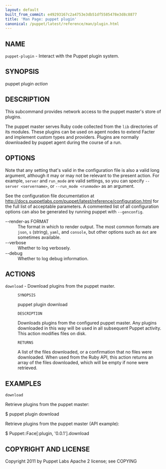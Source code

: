 ```yaml
---
layout: default
built_from_commit: e49293167c2a4753e3db51df5585478e3d8c8877
title: 'Man Page: puppet plugin'
canonical: /puppet/latest/reference/man/plugin.html
---
```


<div class='mp'>
<h2 id="NAME">NAME</h2>
<p class="man-name">
  <code>puppet-plugin</code> - <span class="man-whatis">Interact with the Puppet plugin system.</span>
</p>

<h2 id="SYNOPSIS">SYNOPSIS</h2>

<p>puppet plugin <var>action</var></p>

<h2 id="DESCRIPTION">DESCRIPTION</h2>

<p>This subcommand provides network access to the puppet master's store of
plugins.</p>

<p>The puppet master serves Ruby code collected from the <code>lib</code> directories
of its modules. These plugins can be used on agent nodes to extend
Facter and implement custom types and providers. Plugins are normally
downloaded by puppet agent during the course of a run.</p>

<h2 id="OPTIONS">OPTIONS</h2>

<p>Note that any setting that's valid in the configuration
file is also a valid long argument, although it may or may not be
relevant to the present action. For example, <code>server</code> and <code>run_mode</code> are valid
settings, so you can specify <code>--server &lt;servername></code>, or
<code>--run_mode &lt;runmode></code> as an argument.</p>

<p>See the configuration file documentation at
<a href="http://docs.puppetlabs.com/puppet/latest/reference/configuration.html" data-bare-link="true">http://docs.puppetlabs.com/puppet/latest/reference/configuration.html</a> for the
full list of acceptable parameters. A commented list of all
configuration options can also be generated by running puppet with
<code>--genconfig</code>.</p>

<dl>
<dt>--render-as FORMAT</dt><dd>The format in which to render output. The most common formats are <code>json</code>,
<code>s</code> (string), <code>yaml</code>, and <code>console</code>, but other options such as <code>dot</code> are
sometimes available.</dd>
<dt>--verbose</dt><dd>Whether to log verbosely.</dd>
<dt class="flush">--debug</dt><dd>Whether to log debug information.</dd>
</dl>


<h2 id="ACTIONS">ACTIONS</h2>

<dl>
<dt><code>download</code> - Download plugins from the puppet master.</dt><dd><p><code>SYNOPSIS</code></p>

<p>puppet plugin download</p>

<p><code>DESCRIPTION</code></p>

<p>Downloads plugins from the configured puppet master. Any plugins
downloaded in this way will be used in all subsequent Puppet activity.
This action modifies files on disk.</p>

<p><code>RETURNS</code></p>

<p>A list of the files downloaded, or a confirmation that no files were
downloaded. When used from the Ruby API, this action returns an array of
the files downloaded, which will be empty if none were retrieved.</p></dd>
</dl>


<h2 id="EXAMPLES">EXAMPLES</h2>

<p><code>download</code></p>

<p>Retrieve plugins from the puppet master:</p>

<p>$ puppet plugin download</p>

<p>Retrieve plugins from the puppet master (API example):</p>

<p>$ Puppet::Face[:plugin, '0.0.1'].download</p>

<h2 id="COPYRIGHT-AND-LICENSE">COPYRIGHT AND LICENSE</h2>

<p>Copyright 2011 by Puppet Labs
Apache 2 license; see COPYING</p>

</div>

